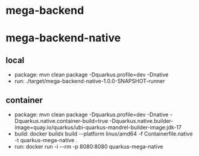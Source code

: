 # mega-backend


# mega-backend-native
## local
- package: mvn clean package -Dquarkus.profile=dev -Dnative
- run: ./target/mega-backend-native-1.0.0-SNAPSHOT-runner

## container
- package: mvn clean package -Dquarkus.profile=dev -Dnative -Dquarkus.native.container-build=true -Dquarkus.native.builder-image=quay.io/quarkus/ubi-quarkus-mandrel-builder-image:jdk-17
- build: docker buildx build --platform linux/amd64 -f Containerfile.native -t quarkus-mega-native .
- run: docker run -i --rm -p 8080:8080 quarkus-mega-native